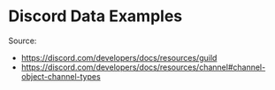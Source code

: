 
# Discord Data Examples

Source:
 * https://discord.com/developers/docs/resources/guild
 * https://discord.com/developers/docs/resources/channel#channel-object-channel-types

